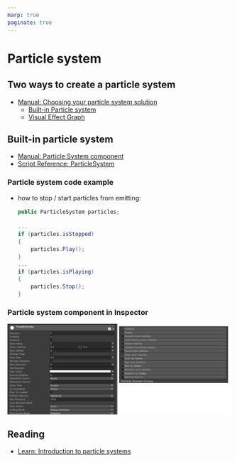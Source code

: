 ```yaml
---
marp: true
paginate: true
---
```

<!-- headingDivider: 3 -->
<!-- class: default -->

# Particle system

## Two ways to create a particle system

* [Manual: Choosing your particle system solution](https://docs.unity3d.com/Manual/ChoosingYourParticleSystem.html)
  * [Built-in Particle system](https://docs.unity3d.com/Manual/Built-inParticleSystem.html)
  * [Visual Effect Graph](https://docs.unity3d.com/Manual/VFXGraph.html)

## Built-in particle system

* [Manual: Particle System component](https://docs.unity3d.com/Manual/class-ParticleSystem.html)
* [Script Reference: ParticleSystem](https://docs.unity3d.com/ScriptReference/ParticleSystem.html)

### Particle system code example

* how to stop / start particles from emitting:
	```c#
	public ParticleSystem particles;

	...
	if (particles.isStopped)
	{
	    particles.Play();
	}
	...
	if (particles.isPlaying)
	{
	    particles.Stop();
	}
	```

### Particle system component in Inspector
![](imgs/particle-system-inspector.png)


## Reading

* [Learn: Introduction to particle systems](https://learn.unity.com/tutorial/introduction-to-particle-systems#)